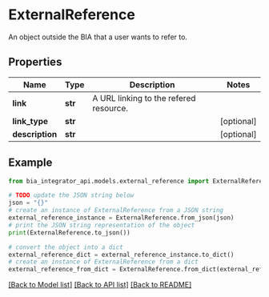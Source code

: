 # ExternalReference

An object outside the BIA that a user wants to refer to.

## Properties

Name | Type | Description | Notes
------------ | ------------- | ------------- | -------------
**link** | **str** | A URL linking to the refered resource. | 
**link_type** | **str** |  | [optional] 
**description** | **str** |  | [optional] 

## Example

```python
from bia_integrator_api.models.external_reference import ExternalReference

# TODO update the JSON string below
json = "{}"
# create an instance of ExternalReference from a JSON string
external_reference_instance = ExternalReference.from_json(json)
# print the JSON string representation of the object
print(ExternalReference.to_json())

# convert the object into a dict
external_reference_dict = external_reference_instance.to_dict()
# create an instance of ExternalReference from a dict
external_reference_from_dict = ExternalReference.from_dict(external_reference_dict)
```
[[Back to Model list]](../README.md#documentation-for-models) [[Back to API list]](../README.md#documentation-for-api-endpoints) [[Back to README]](../README.md)


